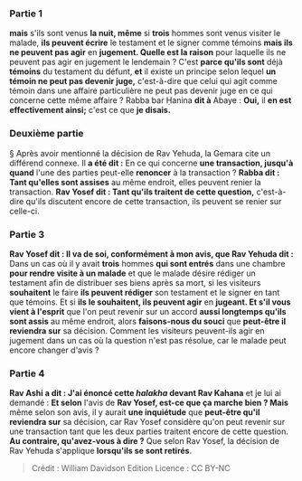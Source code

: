 
### Partie 1
<b>mais</b> s'ils sont venus <b>la nuit, même</b> si <b>trois</b> hommes sont venus visiter le malade, <b>ils peuvent écrire</b> le testament et le signer comme témoins <b>mais ils ne peuvent pas agir</b> en <b>jugement. Quelle est la raison</b> pour laquelle ils ne peuvent pas agir en jugement le lendemain ? C'est <b>parce qu'ils sont</b> déjà <b>témoins</b> du testament du défunt, <b>et</b> il existe un principe selon lequel <b>un témoin ne peut pas devenir juge,</b> c'est-à-dire que celui qui agit comme témoin dans une affaire particulière ne peut pas devenir juge en ce qui concerne cette même affaire ? Rabba bar Ḥanina <b>dit à</b> Abaye : <b>Oui,</b> il <b>en est effectivement ainsi;</b> c'est ce que <b>je disais.</b>

### Deuxième partie
§ Après avoir mentionné la décision de Rav Yehuda, la Gemara cite un différend connexe. Il <b>a été dit :</b> En ce qui concerne <b>une transaction, jusqu'à quand</b> l'une des parties peut-elle <b>renoncer</b> à la transaction ? <b>Rabba dit : Tant qu'elles sont assises</b> au même endroit, elles peuvent renier la transaction. <b>Rav Yosef dit : Tant qu'ils traitent de cette question,</b> c'est-à-dire qu'ils discutent encore de cette transaction, ils peuvent se renier sur celle-ci.

### Partie 3
<b>Rav Yosef dit : Il va de soi, conformément à mon avis, que Rav Yehuda dit :</b> Dans un cas où il y avait <b>trois</b> hommes <b>qui sont entrés</b> dans une chambre <b>pour rendre visite à un malade</b> et que le malade désire rédiger un testament afin de distribuer ses biens après sa mort, si les visiteurs <b>souhaitent</b> le faire <b>ils peuvent rédiger</b> son testament et le signer en tant que témoins. Et si <b>ils le souhaitent, ils peuvent agir</b> en <b>jugeant. Et s'il vous vient à l'esprit</b> que l'on peut revenir sur un accord <b>aussi longtemps qu'ils sont assis</b> au même endroit, alors <b>faisons-nous du souci</b> que <b>peut-être il reviendra sur</b> sa décision. Comment les visiteurs peuvent-ils agir en jugement dans un cas où la question n'est pas résolue, car le malade peut encore changer d'avis ?

### Partie 4
<b>Rav Ashi a dit : J'ai énoncé cette <i>halakha</i> devant Rav Kahana</b> et je lui ai demandé : <b>Et selon</b> l'avis de <b>Rav Yosef, est-ce que ça marche bien ? Mais</b> même selon son avis, il y aurait <b>une inquiétude</b> que <b>peut-être qu'il reviendra sur</b> sa décision, car Rav Yosef considère qu'on peut revenir sur une transaction tant que les deux parties traitent encore de cette question. <b>Au contraire, qu'avez-vous à dire ?</b> Que selon Rav Yosef, la décision de Rav Yehuda s'applique <b>lorsqu'ils se sont retirés</b>.

>Crédit : William Davidson Edition
>Licence : CC BY-NC